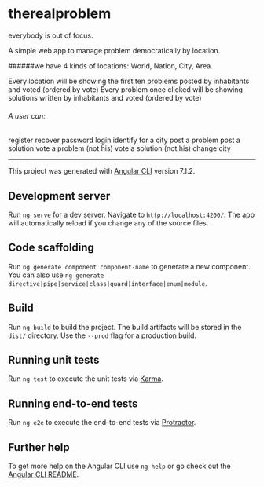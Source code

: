 # therealproblem
everybody is out of focus.

A simple web app to manage problem democratically by location.

######we have 4 kinds of locations:
World, Nation, City, Area.

Every location will be showing the first ten problems posted by inhabitants and voted (ordered by vote)
Every problem once clicked will be showing solutions written by inhabitants and voted (ordered by vote)

###### A user can:
register 
recover password 
login
identify for a city
post a problem
post a solution
vote a problem (not his)
vote a solution (not his)
change city




----------------------------------------------------------------------------------------------------
This project was generated with [Angular CLI](https://github.com/angular/angular-cli) version 7.1.2.

## Development server

Run `ng serve` for a dev server. Navigate to `http://localhost:4200/`. The app will automatically reload if you change any of the source files.

## Code scaffolding

Run `ng generate component component-name` to generate a new component. You can also use `ng generate directive|pipe|service|class|guard|interface|enum|module`.

## Build

Run `ng build` to build the project. The build artifacts will be stored in the `dist/` directory. Use the `--prod` flag for a production build.

## Running unit tests

Run `ng test` to execute the unit tests via [Karma](https://karma-runner.github.io).

## Running end-to-end tests

Run `ng e2e` to execute the end-to-end tests via [Protractor](http://www.protractortest.org/).

## Further help

To get more help on the Angular CLI use `ng help` or go check out the [Angular CLI README](https://github.com/angular/angular-cli/blob/master/README.md).
